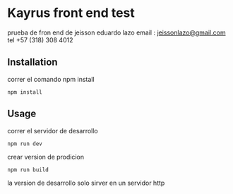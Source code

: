 # Kayrus front end test 

prueba de fron end de jeisson eduardo lazo 
email : jeissonlazo@gmail.com
tel +57 (318) 308 4012

## Installation
correr el comando npm install

```
npm install
```

## Usage
correr el servidor de desarrollo
```
npm run dev
```
crear version de prodicion
```
npm run build
```
la version de desarrollo solo sirver en un servidor http 